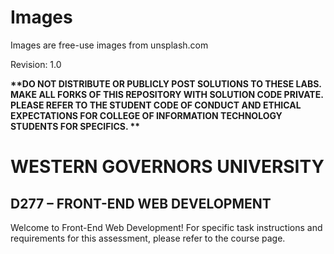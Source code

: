 # Images

Images are free-use images from unsplash.com

Revision: 1.0

<strong> **DO NOT DISTRIBUTE OR PUBLICLY POST SOLUTIONS TO THESE LABS. MAKE ALL FORKS OF THIS REPOSITORY WITH SOLUTION CODE PRIVATE. PLEASE REFER TO THE STUDENT CODE OF CONDUCT AND ETHICAL EXPECTATIONS FOR COLLEGE OF INFORMATION TECHNOLOGY STUDENTS FOR SPECIFICS. ** </strong>

# WESTERN GOVERNORS UNIVERSITY

## D277 – FRONT-END WEB DEVELOPMENT

Welcome to Front-End Web Development!
For specific task instructions and requirements for this assessment, please refer to the course page.
